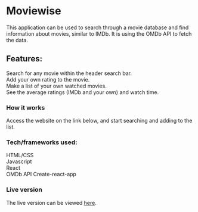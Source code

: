 # Moviewise

This application can be used to search through a movie database and find information about movies, similar to IMDb. It is using the OMDb API to fetch the data.

## Features:  
Search for any movie within the header search bar.  
Add your own rating to the movie.  
Make a list of your own watched movies.  
See the average ratings (IMDb and your own) and watch time.



### How it works
Access the website on the link below, and start searching and adding to the list.

### Tech/frameworks used:  
HTML/CSS   
Javascript  
React  
OMDb API
Create-react-app


### Live version
The live version can be viewed [here](https://moviewise-av.vercel.app/).
